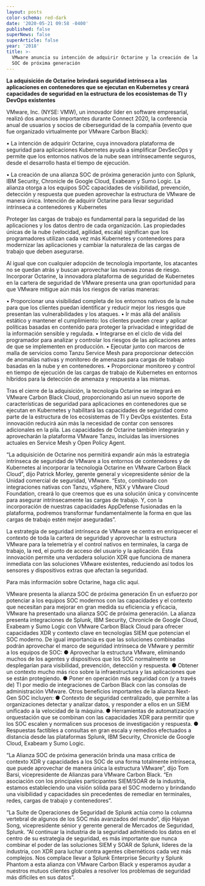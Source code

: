 ```yaml
---
layout: posts
color-schema: red-dark
date: '2020-05-21 09:58 -0400'
published: false
superNews: false
superArticle: false
year: '2018'
title: >-
  VMware anuncia su intención de adquirir Octarine y la creación de la alianza
  SOC de próxima generación
---
```

**La adquisición de Octarine brindará seguridad intrínseca a las aplicaciones en contenedores que se ejecutan en Kubernetes y creará capacidades de seguridad en la estructura de los ecosistemas de TI y DevOps existentes**

VMware, Inc. (NYSE: VMW), un innovador líder en software empresarial, realizó dos anuncios importantes durante Connect 2020, la conferencia anual de usuarios y socios de ciberseguridad de la compañía (evento que fue organizado virtualmente por VMware Carbon Black):

•	La intención de adquirir Octarine, cuya innovadora plataforma de seguridad para aplicaciones Kubernetes ayuda a simplificar DevSecOps y permite que los entornos nativos de la nube sean intrínsecamente seguros, desde el desarrollo hasta el tiempo de ejecución.

•	La creación de una alianza SOC de próxima generación junto con Splunk, IBM Security, Chronicle de Google Cloud, Exabeam y Sumo Logic. La alianza otorga a los equipos SOC capacidades de visibilidad, prevención, detección y respuesta que pueden aprovechar la estructura de VMware de manera única.
Intención de adquirir Octarine para llevar seguridad intrínseca a contenedores y Kubernetes

Proteger las cargas de trabajo es fundamental para la seguridad de las aplicaciones y los datos dentro de cada organización. Las propiedades únicas de la nube (velocidad, agilidad, escala) significan que los programadores utilizan cada vez más Kubernetes y contenedores para modernizar las aplicaciones y cambiar la naturaleza de las cargas de trabajo que deben asegurarse.

Al igual que con cualquier adopción de tecnología importante, los atacantes no se quedan atrás y buscan aprovechar las nuevas zonas de riesgo. Incorporar Octarine, la innovadora plataforma de seguridad de Kubernetes en la cartera de seguridad de VMware presenta una gran oportunidad para que VMware mitigue aún más los riesgos de varias maneras:

•	Proporcionar una visibilidad completa de los entornos nativos de la nube para que los clientes puedan identificar y reducir mejor los riesgos que presentan las vulnerabilidades y los ataques.
•	Ir más allá del análisis estático y mantener el cumplimiento: los clientes pueden crear y aplicar políticas basadas en contenido para proteger la privacidad e integridad de la información sensible y regulada.
•	Integrarse en el ciclo de vida del programador para analizar y controlar los riesgos de las aplicaciones antes de que se implementen en producción.
•	Ejecutar junto con marcos de malla de servicios como Tanzu Service Mesh para proporcionar detección de anomalías nativas y monitoreo de amenazas para cargas de trabajo basadas en la nube y en contenedores.
•	Proporcionar monitoreo y control en tiempo de ejecución de las cargas de trabajo de Kubernetes en entornos híbridos para la detección de amenaza y respuesta a las mismas. 

Tras el cierre de la adquisición, la tecnología Octarine se integrará en VMware Carbon Black Cloud, proporcionando así un nuevo soporte de características de seguridad para aplicaciones en contenedores que se ejecutan en Kubernetes y habilitará las capacidades de seguridad como parte de la estructura de los ecosistemas de TI y DevOps existentes. Esta innovación reducirá aún más la necesidad de contar con sensores adicionales en la pila. Las capacidades de Octarine también integrarán y aprovecharán la plataforma VMware Tanzu, incluidas las inversiones actuales en Service Mesh y Open Policy Agent.

“La adquisición de Octarine nos permitirá expandir aún más la estrategia intrínseca de seguridad de VMware a los entornos de contenedores y de Kubernetes al incorporar la tecnología Octarine en VMware Carbon Black Cloud”, dijo Patrick Morley, gerente general y vicepresidente sénior de la Unidad comercial de seguridad, VMware. “Esto, combinado con integraciones nativas con Tanzu, vSphere, NSX y VMware Cloud Foundation, creará lo que creemos que es una solución única y convincente para asegurar intrínsecamente las cargas de trabajo. Y, con la incorporación de nuestras capacidades AppDefense fusionadas en la plataforma, podremos transformar fundamentalmente la forma en que las cargas de trabajo estén mejor aseguradas”.

La estrategia de seguridad intrínseca de VMware se centra en enriquecer el contexto de toda la cartera de seguridad y aprovechar la estructura VMware para la telemetría y el control nativos en terminales, la carga de trabajo, la red, el punto de acceso del usuario y la aplicación. Esta innovación permite una verdadera solución XDR que funciona de manera inmediata con las soluciones VMware existentes, reduciendo así todos los sensores y dispositivos extras que afectan la seguridad.

Para más información sobre Octarine, haga clic aquí.


VMware presenta la alianza SOC de próxima generación
En un esfuerzo por potenciar a los equipos SOC modernos con las capacidades y el contexto que necesitan para mejorar en gran medida su eficiencia y eficacia, VMware ha presentado una alianza SOC de próxima generación.
La alianza presenta integraciones de Splunk, IBM Security, Chronicle de Google Cloud, Exabeam y Sumo Logic con VMware Carbon Black Cloud para ofrecer capacidades XDR y contexto clave en tecnologías SIEM que potencian el SOC moderno. De igual importancia es que las soluciones combinadas podrán aprovechar el marco de seguridad intrínseca de VMware y permitir a los equipos de SOC:
●	Aprovechar la estructura VMware, eliminando muchos de los agentes y dispositivos que los SOC normalmente se desplegarían para visibilidad, prevención, detección y respuesta.
●	Obtener un contexto mucho más rico sobre la infraestructura y las aplicaciones que se están protegiendo.
●	Poner en operación más seguridad con (y a través de) TI por medio de integraciones de Carbon Black con las consolas de administración VMware.
Otros beneficios importantes de la alianza Next-Gen SOC incluyen:
●	Contexto de seguridad centralizado, que permite a las organizaciones detectar y analizar datos, y responder a ellos en un SIEM unificado a la velocidad de la máquina.
●	Herramientas de automatización y orquestación que se combinan con las capacidades XDR para permitir que los SOC escalen y normalicen sus procesos de investigación y respuesta.
●	Respuestas factibles a consultas en gran escala y remedios efectuados a distancia desde las plataformas Splunk, IBM Security, Chronicle de Google Cloud, Exabeam y Sumo Logic. 

“La Alianza SOC de próxima generación brinda una masa crítica de contexto XDR y capacidades a los SOC de una forma totalmente intrínseca, que puede aprovechar de manera única la estructura VMware”, dijo Tom Barsi, vicepresidente de Alianzas para VMware Carbon Black. “En asociación con los principales participantes SIEM/SOAR de la industria, estamos estableciendo una visión sólida para el SOC moderno y brindando una visibilidad y capacidades sin precedentes de remediar en terminales, redes, cargas de trabajo y contenedores”.

“La Suite de Operaciones de Seguridad de Splunk actúa como la columna vertebral de algunos de los SOC más avanzados del mundo”, dijo Haiyan Song, vicepresidente sénior y gerente general de Mercados de Seguridad, Splunk. “Al continuar la industria de la seguridad admitiendo los datos en el centro de su estrategia de seguridad, es más importante que nunca combinar el poder de las soluciones SIEM y SOAR de Splunk, líderes de la industria, con XDR para luchar contra agentes cibernéticos cada vez más complejos. Nos complace llevar a Splunk Enterprise Security y Splunk Phantom a esta alianza con VMware Carbon Black y esperamos ayudar a nuestros mutuos clientes globales a resolver los problemas de seguridad más difíciles en sus datos”. 

